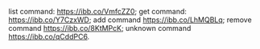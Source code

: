 list command: https://ibb.co/VmfcZZ0;
get command: https://ibb.co/Y7CzxWD;
add command https://ibb.co/LhMQBLq;
remove command https://ibb.co/8KtMPcK;
unknown command https://ibb.co/qCddPC6.

